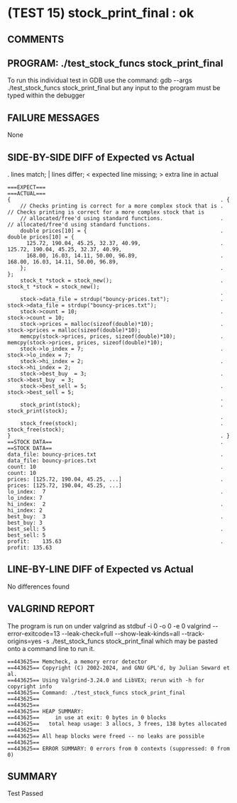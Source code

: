 (TEST 15) stock_print_final : ok
================================

COMMENTS
--------


PROGRAM: ./test_stock_funcs stock_print_final
---------------------------------------------
To run this individual test in GDB use the command:
  gdb --args ./test_stock_funcs stock_print_final
but any input to the program must be typed within the debugger

FAILURE MESSAGES
----------------
None

SIDE-BY-SIDE DIFF of Expected vs Actual
---------------------------------------
. lines match; | lines differ; < expected line missing; > extra line in actual

```sdiff
===EXPECT===                                                         ===ACTUAL===
{                                                                  . {
    // Checks printing is correct for a more complex stock that is .     // Checks printing is correct for a more complex stock that is
    // allocated/free'd using standard functions.                  .     // allocated/free'd using standard functions.
    double prices[10] = {                                          .     double prices[10] = {
      125.72, 190.04, 45.25, 32.37, 40.99,                         .       125.72, 190.04, 45.25, 32.37, 40.99, 
      168.00, 16.03, 14.11, 50.00, 96.89,                          .       168.00, 16.03, 14.11, 50.00, 96.89,
    };                                                             .     };
    stock_t *stock = stock_new();                                  .     stock_t *stock = stock_new();
                                                                   . 
    stock->data_file = strdup("bouncy-prices.txt");                .     stock->data_file = strdup("bouncy-prices.txt");
    stock->count = 10;                                             .     stock->count = 10;
    stock->prices = malloc(sizeof(double)*10);                     .     stock->prices = malloc(sizeof(double)*10);
    memcpy(stock->prices, prices, sizeof(double)*10);              .     memcpy(stock->prices, prices, sizeof(double)*10);
    stock->lo_index = 7;                                           .     stock->lo_index = 7;
    stock->hi_index = 2;                                           .     stock->hi_index = 2;
    stock->best_buy  = 3;                                          .     stock->best_buy  = 3;
    stock->best_sell = 5;                                          .     stock->best_sell = 5;
                                                                   . 
    stock_print(stock);                                            .     stock_print(stock);
                                                                   . 
    stock_free(stock);                                             .     stock_free(stock);
}                                                                  . }
==STOCK DATA==                                                     . ==STOCK DATA==
data_file: bouncy-prices.txt                                       . data_file: bouncy-prices.txt
count: 10                                                          . count: 10
prices: [125.72, 190.04, 45.25, ...]                               . prices: [125.72, 190.04, 45.25, ...]
lo_index:  7                                                       . lo_index: 7
hi_index:  2                                                       . hi_index: 2
best_buy:  3                                                       . best_buy: 3
best_sell: 5                                                       . best_sell: 5
profit:    135.63                                                  . profit: 135.63

```

LINE-BY-LINE DIFF of Expected vs Actual
---------------------------------------
No differences found

VALGRIND REPORT
---------------
The program is run on under valgrind as
  stdbuf -i 0 -o 0 -e 0 valgrind --error-exitcode=13 --leak-check=full --show-leak-kinds=all --track-origins=yes -s ./test_stock_funcs stock_print_final
which may be pasted onto a command line to run it.

```
==443625== Memcheck, a memory error detector
==443625== Copyright (C) 2002-2024, and GNU GPL'd, by Julian Seward et al.
==443625== Using Valgrind-3.24.0 and LibVEX; rerun with -h for copyright info
==443625== Command: ./test_stock_funcs stock_print_final
==443625== 
==443625== 
==443625== HEAP SUMMARY:
==443625==     in use at exit: 0 bytes in 0 blocks
==443625==   total heap usage: 3 allocs, 3 frees, 138 bytes allocated
==443625== 
==443625== All heap blocks were freed -- no leaks are possible
==443625== 
==443625== ERROR SUMMARY: 0 errors from 0 contexts (suppressed: 0 from 0)
```

SUMMARY
-------
Test Passed

